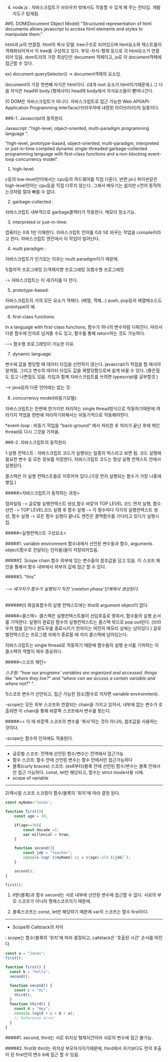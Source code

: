 4. node.js : 자바스크립트가 브라우저 밖에서도 작동할 수 있게 해 주는 런타임. 개발자도구 탑재됨.

##5. DOM(Document Object Model)
"Structured representation of html documents allows javascript
to access html elements and styles to manipulate them."

html과 js의 연결점. html의 복사 모델. tree구조로 되어있으며 html요소와 텍스트들이 객체화되어져서 이 tree를 구성하고 있다.
부모-자식-형제 등으로 각 html요소가 연결되어 있음. dom트리의 가장 최상단은 document 객체이고,
js로 이 document객체에 접근할 수 있다.

ex) document.querySelector() -> document객체의 요소임.

document의 가장 첫번째 자식은 html이다. (대개 root 요소가 html이기때문에.)
그 다음 자식은 head와 body.(형제사이) head와 body에서 자식요소들이 뻗어나간다.

(!) DOM은 자바스크립트가 아니다. 자바스크립트로 접근 가능한
Web API(API: Application Programming Interface//브라우저에 내장된 라이브러리)의 일종이다.

##6-1. Javascript의 동작원리

Javascript :"high-level, object-oriented, multi-paradigm programming language ".

"high-level, prototype-based, object-oriented, multi-paradigm, interpreted or just-in-time compiled
dynamic single-threaded garbage-collected programming language with first-class functions
and a non-blocking event-loop concurrency model".

1. high-level:

c등의 low-level언어에서는 cpu등의 하드웨어를 직접 다룬다. 반면 js나 파이썬같은
high-level언어는 cpu등을 직접 다루지 않는다. 그래서 배우기는 쉽지만 c언어 동작하는것처럼
절대 빠를 수 없다.

2. garbage-collected :

자바스크립트 내부적으로 garbage콜렉터가 작동한다. 메모리 청소기능.

3. interpreted or just-in-time:

컴퓨터는 0과 1만 이해한다. 자바스크립트 언어를 0과 1로 바꾸는 작업을 compile이라고 한다.
자바스크립트 엔진에서 이 작업이 일어난다.

4. multi paradigm :

자바스크립트가 인기있는 이유는 multi paradigm이기 때문에.

1)절차적 프로그래밍 2)객체지향 프로그래밍 3)함수형 프로그래밍

-> 자바스크립트는 이 세가지를 다 한다.

5. prototype-based:

자바스크립트의 거의 모든 요소가 객체다. (배열, 객체...)
push, pop등의 배열메소드도 prototype의 예.

6. first-class functions:

In a language with first-class functions, 함수가 하나의
변수처럼 다뤄진다. 따라서 다른 함수에 인자로 넘겨줄 수도 있고,
함수를 통해 return하는 것도 가능하다.

--> 함수형 프로그래밍이 가능한 이유.

7. dynamic language:

변수에 값을 할당할 때 데이터 타입을 선언하지 않는다. javascript가
작업을 할 때서야 알게됨. 그리고 변수의 데이터 타입도 값을 재할당함으로써 쉽게 바꿀 수 있다.
(좋은점도 있고 나쁜점도 있음. 타입과 함께 자바스크립트를 쓰려면 typescript를 공부할것.)

--> java등의 다른 언어에는 없는 것.

8. concurrency model(비동기모델):

자바스크립트는 한번에 한가지만 처리하는 single thread방식으로 작동하기때문에
여러가지 작업을 한번에 처리하기위해서는 비동기적으로 작동해야한다.

\*event-loop : 비동기 작업을 "back-ground" 에서 처리한 후 처리가 끝난 후에 메인 thread로 다시
그것을 가져옴.

##6-2. 자바스크립트의 동작원리

1.실행 컨텍스트 : 자바스크립트 코드가 실행되는 일종의 박스라고 보면 됨. 코드 실행에 필요한 변수 등 모든 정보를 저장한다. 자바스크립트 코드는 항상 실행 컨텍스트 안에서 실행된다.

콜스택은 이 실행 컨텍스트들로 이루어져 있다.(가장 먼저 실행되는 함수가 가장 나중에 쌓임.)

#####<자바스크립트가 동작하는 과정>

컴파일링 -> 글로벌 실행컨텍스트 생성,함수 바깥의 TOP LEVEL 코드 먼저 실행, 함수 선언 -> TOP LEVEL코드 실행 후 함수 실행 -> 각 함수마다 각각의 실행컨텍스트 생성, 함수 실행 -> 모든 함수 실행이 끝나도 엔진은 콜백함수를 기다리고 있다가 실행시킴.

#####<실행컨텍스트 구성요소>

#####1. variable environment
함수내에서 선언된 변수들과 함수, arguments object(함수로 전달되는 인자들)들이 저장되어있음.

#####2. Scope chain
함수 외부에 있는 변수들의 참조값을 담고 있음. 이 스코프 체인을 통해서 함수 내부에서 외부의 값에 접근 할 수 있다.

#####3. "this"

###### --> 세가지가 함수가 실행되기 직전 'creation phase'단계에서 생성된다.

######(!) 화살표함수의 실행 컨텍스트에는 this와 argument object이 없다.

#####<콜스택>
:콜스택은 실행컨텍스트들이 선입후출로 쌓여서, 함수들의 실행 순서를 기억한다.
실행이 완료된 함수의 실행컨텍스트는 콜스택 밖으로 pop out된다. (브라우저 탭을 닫거나 윈도우를 종료시키기 전까지는 여전히 메모리 상에는 남아있다.)
글로벌컨텍스트는 프로그램 자체가 종료될 때 까지 콜스택에 남아있는다.

자바스크립트는 single thread로 작동하기 때문에 함수들의 실행 순서를 기억하는 이
콜스택의 역할이 매우 중요하다.

#####<스코프 체인>

_스코핑: "how our programs' variables
are organized and accessed.
things like "where they live?" and
"where can we access a certain variable and where not?" "._

1)스코프
변수가 선언되고, 접근 가능한 장소(함수로 치자면
variable environment).

-scope는 모든 외부 스코프와 연결되는 chain을 가지고 있어서, 내부에 없는 변수가 호출되면 이 chain을 통해 바깥쪽 스코프에서 변수를 찾는다.

#####=> 이 때 바깥쪽 스코프의 변수를 '복사'하는 것이 아니라, 참조값을 사용하는 것이다.

-scope는 함수의 인자에도 적용된다.

---

- 글로벌 스코프:
  전역에 선언된 함수/변수는 전역에서 접근가능
- 함수 스코프:
  함수 안에 선언된 변수는 함수 안에서만 접근가능하다
- 블록(curly braces) 스코프:
  (es6부터)블록 안에 선언된 함수/변수는 블록 안에서만 접근 가능하다. const, let만 해당되고, 함수는 strict mode사용 시에.
- scope of variable

---

2)렉시컬 스코프
스코핑이 함수/블록의 '위치'에 따라 결정 된다.

```js
const myName="Jonas';

function first(){
    const age = 30;

    if(age>=30){
        const decade =3;
        var millenial = true;
    }

    function second(){
        const job = "teacher";
        console.log(`${myName} is a ${age}-old ${job}`);
    }

    second();
}

first();
```

1. if문(블록)과 함수 second는 서로 내부에 선언된 변수에 접근할 수 없다. 서로의 부모 스코프가 아니라 형제스코프이기 때문에.

2. 블록스코프는 const, let만 해당하기 때문에 var의 스코프는 함수 first이다.

---

- Scope와 Callstack의 차이

: scope는 함수/블록의 '위치'에 따라 결정되고,
callstack은 '호출된 시간' 순서를 따진다.

```js
const a = "Jonas";
first();

function first() {
  const b = "hello";
  second();

  function second() {
    const c = "Hi";
    third();
  }
  function third() {
    const d = "Hey";
    console.log(d + c + b + a);
    // Reference error
  }
}
```

#####1. second, third는 서로 위치상 형제지간이라 서로의 변수에 접근 불가능.

#####2. first와 third는 위치상 부모자식이기때문에, third에서 자기보다도 먼저 호출이 된 first안의 변수 b에 접근 할 수 있음.

